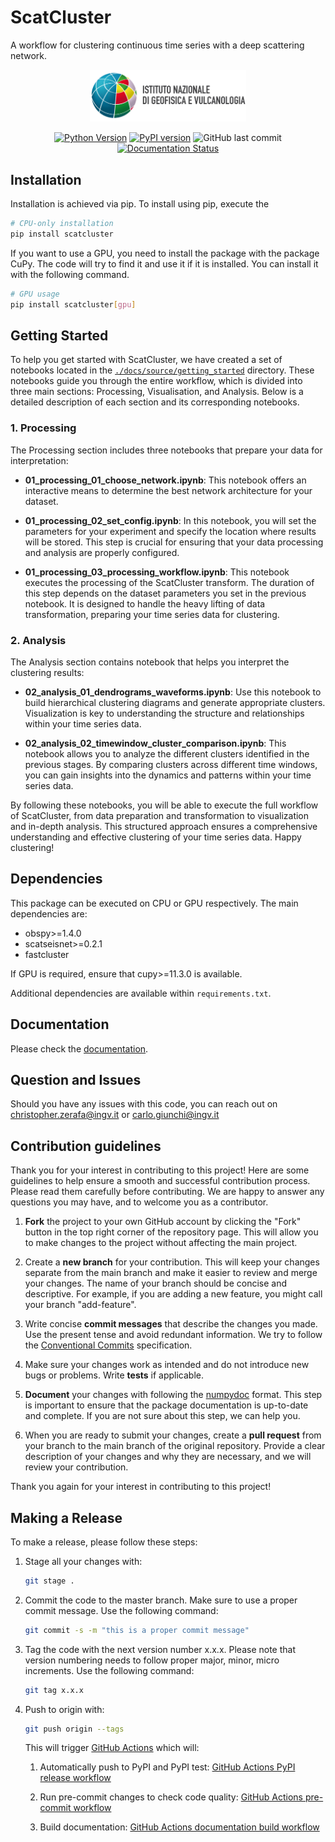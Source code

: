 # ScatCluster
A workflow for clustering continuous time series with a deep scattering network.

<div align=center>

<img src=docs/source/_static/scatcluster_text.png width=250px/>

[![Python Version](https://img.shields.io/pypi/pyversions/scatcluster)](https://pypi.org/project/scatcluster/)
[![PyPI version](https://badge.fury.io/py/scatcluster.svg)](https://badge.fury.io/py/scatcluster)
![GitHub last commit](https://img.shields.io/github/last-commit/INGV/scatcluster)
[![Documentation Status](https://readthedocs.org/projects/scatcluster/badge/?version=latest)](https://scatcluster.readthedocs.io/en/latest/?badge=latest)

</div>

## Installation
Installation is achieved via pip. To install using pip, execute the
```bash
# CPU-only installation
pip install scatcluster
```

If you want to use a GPU, you need to install the package with the package CuPy. The code will try to find it and use it if it is installed. You can install it with the following command.
```bash
# GPU usage
pip install scatcluster[gpu]
```


## Getting Started
To help you get started with ScatCluster, we have created a set of notebooks located in the [`./docs/source/getting_started`](https://github.com/INGV/ScatCluster/tree/main/docs/source/getting_started) directory. These notebooks guide you through the entire workflow, which is divided into three main sections: Processing, Visualisation, and Analysis. Below is a detailed description of each section and its corresponding notebooks.

### 1. Processing

The Processing section includes three notebooks that prepare your data for interpretation:

- **01_processing_01_choose_network.ipynb**: This notebook offers an interactive means to determine the best network architecture for your dataset. 

- **01_processing_02_set_config.ipynb**: In this notebook, you will set the parameters for your experiment and specify the location where results will be stored. This step is crucial for ensuring that your data processing and analysis are properly configured.

- **01_processing_03_processing_workflow.ipynb**: This notebook executes the processing of the ScatCluster transform. The duration of this step depends on the dataset parameters you set in the previous notebook. It is designed to handle the heavy lifting of data transformation, preparing your time series data for clustering.

### 2. Analysis

The Analysis section contains notebook that helps you interpret the clustering results:

- **02_analysis_01_dendrograms_waveforms.ipynb**: Use this notebook to build hierarchical clustering diagrams and generate appropriate clusters. Visualization is key to understanding the structure and relationships within your time series data.

- **02_analysis_02_timewindow_cluster_comparison.ipynb**: This notebook allows you to analyze the different clusters identified in the previous stages. By comparing clusters across different time windows, you can gain insights into the dynamics and patterns within your time series data.

By following these notebooks, you will be able to execute the full workflow of ScatCluster, from data preparation and transformation to visualization and in-depth analysis. This structured approach ensures a comprehensive understanding and effective clustering of your time series data. Happy clustering!


## Dependencies
This package can be executed on CPU or GPU respectively. The main dependencies are:
- obspy>=1.4.0
- scatseisnet>=0.2.1
- fastcluster

If GPU is required, ensure that cupy>=11.3.0 is available.

Additional dependencies are available within `requirements.txt`.

## Documentation

Please check the [documentation](https://scatcluster.readthedocs.io/en/latest/).

## Question and Issues
Should you have any issues with this code, you can reach out on christopher.zerafa@ingv.it or carlo.giunchi@ingv.it

## Contribution guidelines

Thank you for your interest in contributing to this project! Here are some guidelines to help ensure a smooth and successful contribution process. Please read them carefully before contributing. We are happy to answer any questions you may have, and to welcome you as a contributor.

1. __Fork__ the project to your own GitHub account by clicking the "Fork" button in the top right corner of the repository page. This will allow you to make changes to the project without affecting the main project.

2. Create a __new branch__ for your contribution. This will keep your changes separate from the main branch and make it easier to review and merge your changes. The name of your branch should be concise and descriptive. For example, if you are adding a new feature, you might call your branch "add-feature".

3. Write concise __commit messages__ that describe the changes you made. Use the present tense and avoid redundant information. We try to follow the [Conventional Commits](https://www.conventionalcommits.org/en/v1.0.0/) specification.

4. Make sure your changes work as intended and do not introduce new bugs or problems. Write __tests__ if applicable.

5. __Document__ your changes with following the [numpydoc](https://numpydoc.readthedocs.io/en/latest/format.html) format. This step is important to ensure that the package documentation is up-to-date and complete. If you are not sure about this step, we can help you.

6. When you are ready to submit your changes, create a __pull request__ from your branch to the main branch of the original repository. Provide a clear description of your changes and why they are necessary, and we will review your contribution.

Thank you again for your interest in contributing to this project!

## Making a Release

To make a release, please follow these steps:

1. Stage all your changes with:
   ```bash
   git stage .
   ```

2. Commit the code to the master branch. Make sure to use a proper commit message. Use the following command:
   ```bash
   git commit -s -m "this is a proper commit message"
   ```

3. Tag the code with the next version number x.x.x. Please note that version numbering needs to follow proper major, minor, micro increments. Use the following command:
   ```bash
   git tag x.x.x
   ```

4. Push to origin with:
   ```bash
   git push origin --tags
   ```

   This will trigger [GitHub Actions](https://github.com/INGV/ScatCluster/actions) which will:

   1. Automatically push to PyPI and PyPI test:
      [GitHub Actions PyPI release workflow](https://github.com/INGV/ScatCluster/actions/workflows/pypi_release.yml)

   2. Run pre-commit changes to check code quality:
      [GitHub Actions pre-commit workflow](https://github.com/INGV/ScatCluster/actions/workflows/pre-commit.yml)

   3. Build documentation:
      [GitHub Actions documentation build workflow](https://github.com/INGV/ScatCluster/actions/workflows/docs.yml)
